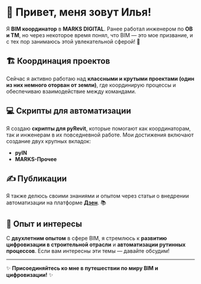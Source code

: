 # 👋 Привет, меня зовут Илья!

Я **BIM координатор** в **MARKS DIGITAL**. Ранее работал инженером по **ОВ и ТМ**, но через некоторое время понял, что BIM — это мое призвание, и с тех пор занимаюсь этой увлекательной сферой! 🚀

## 🏗️ Координация проектов

Сейчас я активно работаю над **классными и крутыми проектами (один из них немного оторван от земли)**, где координирую процессы и обеспечиваю взаимодействие между командами.

## 💻 Скрипты для автоматизации

Я создаю **скрипты для pyRevit**, которые помогают как координаторам, так и инженерам в их повседневной работе. Мои достижения включают создание двух крупных вкладок: 
- **pyIN** 
- **MARKS-Прочее** 

## ✍️ Публикации

Я также делюсь своими знаниями и опытом через статьи о внедрении автоматизации на платформе **[Дзен](https://dzen.ru/bim_in)**. 📚

## 🌱 Опыт и интересы

С **двухлетним опытом** в сфере BIM, я стремлюсь к **развитию цифровизации в строительной отрасли** и **автоматизации рутинных процессов**. Если вам интересны эти темы — давайте обсудим!

---

✨ **Присоединяйтесь ко мне в путешествии по миру BIM и цифровизации!** ✨

